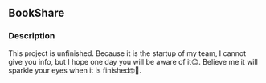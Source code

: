 ## BookShare  
  



### Description  
This project is unfinished. Because it is the startup of my team, I cannot give you info, but I hope one day you will be aware of it😊. Believe me it will sparkle your eyes when it is finished🤓🤩.  
  

<br/>  
